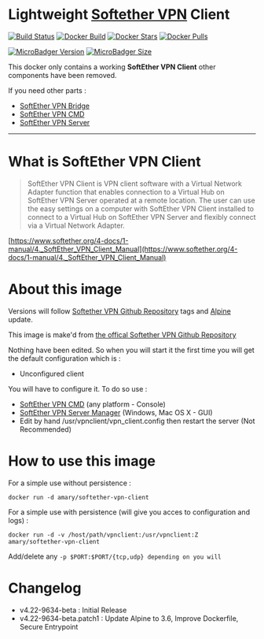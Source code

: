 # Lightweight [Softether VPN][softether] Client
[![Build Status][project-build-image]][project-build-link] [![Docker Build][docker-build-image]][docker-build-link] [![Docker Stars][docker-stars-image]][docker-stars-link] [![Docker Pulls][docker-pulls-image]][docker-pulls-link]

[![MicroBadger Version][micro-version-image]][micro-version-links] [![MicroBadger Size][micro-size-image]][micro-size-link]

This docker only contains a working **SoftEther VPN Client** other components have been removed.

If you need other parts :
* [SoftEther VPN Bridge][bridge-link]
* [SoftEther VPN CMD][cmd-link]
* [SoftEther VPN Server][server-link]
___

# What is SoftEther VPN Client
> SoftEther VPN Client is VPN client software with a Virtual Network Adapter function that enables connection to a Virtual Hub on SoftEther VPN Server operated at a remote location. The user can use the easy settings on a computer with SoftEther VPN Client installed to connect to a Virtual Hub on SoftEther VPN Server and flexibly connect via a Virtual Network Adapter.

[https://www.softether.org/4-docs/1-manual/4._SoftEther_VPN_Client_Manual](https://www.softether.org/4-docs/1-manual/4._SoftEther_VPN_Client_Manual)

# About this image
Versions will follow [Softether VPN Github Repository][softether-repository] tags and [Alpine][alpine-link] update.

This image is make'd from [the offical Softether VPN Github Repository][softether-repository]

Nothing have been edited. So when you will start it the first time you will get the default configuration which is :
* Unconfigured client

You will have to configure it. To do so use :
* [SoftEther VPN CMD][cmd-link] (any platform - Console)
* [SoftEther VPN Server Manager][softether-download] (Windows, Mac OS X - GUI)
* Edit by hand /usr/vpnclient/vpn_client.config then restart the server (Not Recommended)

# How to use this image
For a simple use without persistence :
```
docker run -d amary/softether-vpn-client
```
For a simple use with persistence (will give you acces to configuration and logs) :
```
docker run -d -v /host/path/vpnclient:/usr/vpnclient:Z amary/softether-vpn-client
```
Add/delete any ```-p $PORT:$PORT/{tcp,udp} depending on you will ```

# Changelog
* v4.22-9634-beta : Initial Release
* v4.22-9634-beta.patch1 : Update Alpine to 3.6, Improve Dockerfile, Secure Entrypoint

[//]: <> (==== Reference Part ====)

[//]: <> (External Websites)
[softether]: https://www.softether.org/
[softether-download]: http://www.softether-download.com/en.aspx?product=softether
[softether-repository]: https://github.com/SoftEtherVPN/SoftEtherVPN

[bridge-link]: https://hub.docker.com/r/amary/softether-vpn-bridge/
[cmd-link]: https://hub.docker.com/r/amary/softether-vpn-cmd/
[server-link]: https://hub.docker.com/r/amary/softether-vpn-server/

[alpine-link]: https://hub.docker.com/_/alpine/

[//]: <> (Repository Link)
[server-patch]: https://github.com/AntoineMary/docker-softether-vpn-bridge/blob/master/assets/patchs/00_Server.sh
[openvpn-patch]: https://github.com/AntoineMary/docker-softether-vpn-bridge/blob/master/assets/patchs/01_OpenVPN.sh

[//]: <> (Badges)
[project-build-image]: https://travis-ci.org/AntoineMary/docker-softether-vpn-client.svg?branch=master
[project-build-link]: https://travis-ci.org/AntoineMary/docker-softether-vpn-client

[docker-build-image]: https://img.shields.io/docker/automated/amary/softether-vpn-client.svg
[docker-build-link]: https://hub.docker.com/r/amary/softether-vpn-client/

[docker-stars-image]: https://img.shields.io/docker/stars/amary/softether-vpn-client.svg
[docker-stars-link]: https://hub.docker.com/r/amary/softether-vpn-client/

[docker-pulls-image]: https://img.shields.io/docker/pulls/amary/softether-vpn-client.svg
[docker-pulls-link]: https://hub.docker.com/r/amary/softether-vpn-client/

[micro-size-image]:https://images.microbadger.com/badges/image/amary/softether-vpn-client.svg
[micro-size-link]: https://microbadger.com/images/amary/softether-vpn-client

[micro-version-image]: https://images.microbadger.com/badges/version/amary/softether-vpn-client.svg
[micro-version-links]: https://microbadger.com/images/amary/softether-vpn-client
